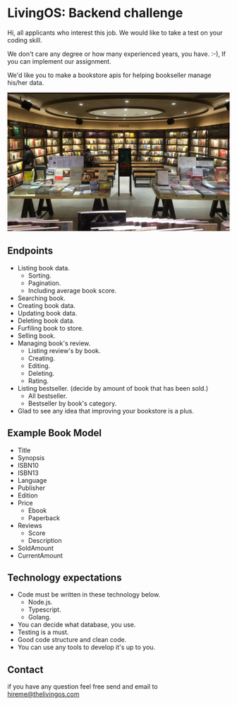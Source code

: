 # LivingOS: Backend challenge

Hi, all applicants who interest this job. We would like to take a test on your coding skill.

We don't care any degree or how many experienced years, you have. :-), If you can implement our assignment.

We'd like you to make a bookstore apis for helping bookseller manage his/her data.

![Screenshot](/img/bookstore.jpg)

## Endpoints
 - Listing book data.
 	 - Sorting.
 	 - Pagination.
 	 - Including average book score.
 - Searching book.
 - Creating book data.
 - Updating book data.
 - Deleting book data.
 - Furfiling book to store.
 - Selling book.
 - Managing book's review.
 	 - Listing review's by book.
 	 - Creating.
 	 - Editing.
 	 - Deleting.
 	 - Rating.
 - Listing bestseller. (decide by amount of book that has been sold.)
	 - All bestseller.
	 - Bestseller by book's category.
 - Glad to see any idea that improving your bookstore is a plus.
  
## Example Book Model
 - Title
 - Synopsis
 - ISBN10
 - ISBN13
 - Language
 - Publisher
 - Edition
 - Price
 	 - Ebook
 	 - Paperback
 - Reviews
 	 - Score
 	 - Description
 - SoldAmount
 - CurrentAmount

## Technology expectations
- Code must be written in these technology below.
  - Node.js.
  - Typescript.
  - Golang.
- You can decide what database, you use.
- Testing is a must.
- Good code structure and clean code.
- You can use any tools to develop it's up to you.

## Contact
if you have any question feel free send and email to hireme@thelivingos.com

